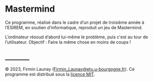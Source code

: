 # Mastermind

Ce programme, réalisé dans le cadre d’un projet de troisième année à l’ESIREM, en soutien d’informatique, reproduit un
jeu de Mastermind.

L’ordinateur résoud d’abord lui-même le problème, puis c'est au tour de l’utilisateur. Objectif&nbsp;: Faire la même
chose en moins de coups&nbsp;!

## ________
© 2023, Firmin Launay ([Firmin_Launay@etu.u-bourgogne.fr](mailto:Firmin_Launay@etu.u-bourgogne.fr)). Ce programme est
distribué sous la [licence MIT](LICENSE).
